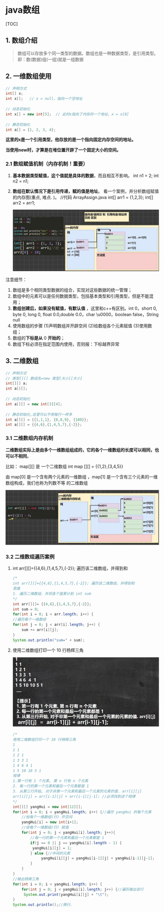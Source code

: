 # java数组

[TOC]

## 1. 数组介绍

> 数组可以存放多个同一类型的数据。数组也是一种数据类型，是引用类型。 即：数(数据)组(一组)就是一组数据



## 2. 一维数组使用

```java
// 声明方式
int[] x;
int x[];   // x = null，指向一个空地址

// 动态初始化
int x[] = new int[5];  // 此时x指向了内存的一个地址，x = x[0]

// 静态初始化
int a[] = {1, 2, 3, 4};
```

**这里的x是一个引用类型，他存放的是一个指向固定内存空间的地址。**

**当使用new时，才算是在堆位置开辟了一个固定大小的空间。**



### 2.1 数组赋值机制（内存机制！重要）

1. **基本数据类型赋值，这个值就是具体的数据**，而且相互不影响。 int n1 = 2; int n2 = n1; 

2. **数组在默认情况下是引用传递，赋的值是地址**。 看一个案例，并分析数组赋值的内存图(重点, 难点. )。 //代码 ArrayAssign.java int[] arr1 = {1,2,3}; int[] arr2 = arr1;

   ![1733800755914](img/1733800755914.png)

注意细节：

1. 数组是多个相同类型数据的组合，实现对这些数据的统一管理；
2. 数组中的元素可以是任何数据类型，包括基本类型和引用类型，但是不能混用；
3. **数组创建后，如果没有赋值，有默认值** ，这里和c++有区别。int 0，short 0, byte 0, long 0, float 0.0,double 0.0，char \u0000，boolean false，String null
4. 使用数组的步骤 (1)声明数组并开辟空间 (2)给数组各个元素赋值 (3)使用数组；
5. 数组的**下标是从** 0 **开始的**；
6. 数组下标必须在指定范围内使用，否则报：下标越界异常



## 3. 二维数组

```java
// 声明方式
// 类型[][] 数组名=new 类型[大小][大小]
int[][] a;
int a[][];

// 动态初始化
int a[][] = new int[3][4];

// 静态初始化,这里可以不用每行一样多
int a[][] = {{1,1,1}, {8,8,9}, {100}};
int a[][] = {{4,6},{1,4,5,7},{-2}};

```



### 3.1 二维数组内存机制

**二维数组实际上是由多个一维数组组成的，它的各个一维数组的长度可以相同，也可以不相同**。

比如： map[][] 是 一个二维数组 int map [][] = {{1,2},{3,4,5}} 

由 map[0] 是一个含有两个元素的一维数组 ，map[1] 是一个含有三个元素的一维数组构成，我们也称为列数不等 的二维数组

![1733801271977](img/1733801271977.png)



### 3.2 二维数组遍历案例

1. int arr[][]={{4,6},{1,4,5,7},{-2}}; 遍历该二维数组，并得到和

   ```java
   /*
   int arr[][]={{4,6},{1,4,5,7},{-2}}; 遍历该二维数组，并得到和
   思路
   1. 遍历二维数组，并将各个值累计到 int sum
   */
   int arr[][]= {{4,6},{1,4,5,7},{-2}};
   int sum = 0;
   for(int i = 0; i < arr.length; i++) {
   //遍历每个一维数组
   for(int j = 0; j < arr[i].length; j++) {
       sum += arr[i][j];
   }
   System.out.println("sum=" + sum);
   ```

   

2. 使用二维数组打印一个 10 行杨辉三角

   ![1733801510826](img/1733801510826.png)

   ```java
   /*
   使用二维数组打印一个 10 行杨辉三角
   1
   1 1
   1 2 1
   1 3 3 1
   1 4 6 4 1
   1 5 10 10 5 1
   规律
   1.第一行有 1 个元素, 第 n 行有 n 个元素
   2. 每一行的第一个元素和最后一个元素都是 1
   3. 从第三行开始, 对于非第一个元素和最后一个元素的元素的值. arr[i][j]
   arr[i][j] = arr[i-1][j] + arr[i-1][j-1]; //必须找到这个规律
   */
   int[][] yangHui = new int[12][];
   for(int i = 0; i < yangHui.length; i++) {//遍历 yangHui 的每个元素
       //给每个一维数组(行) 开空间
       yangHui[i] = new int[i+1];
       //给每个一维数组(行) 赋值
       for(int j = 0; j < yangHui[i].length; j++){
           //每一行的第一个元素和最后一个元素都是 1
           if(j == 0 || j == yangHui[i].length - 1) {
           	yangHui[i][j] = 1;
           } else {//中间的元素
          		yangHui[i][j] = yangHui[i-1][j] + yangHui[i-1][j-1];
           }
       }
   }
   //输出杨辉三角
   for(int i = 0; i < yangHui.length; i++) {
       for(int j = 0; j < yangHui[i].length; j++) {//遍历输出该行
       	System.out.print(yangHui[i][j] + "\t");
   }
   System.out.println();//换行.
   ```









